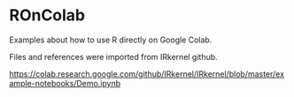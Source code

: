# ROnColab

Examples about how to use R directly on Google Colab.

Files and references were imported from IRkernel github.

https://colab.research.google.com/github/IRkernel/IRkernel/blob/master/example-notebooks/Demo.ipynb

